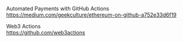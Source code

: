 Automated Payments with GitHub Actions  
https://medium.com/geekculture/ethereum-on-github-a752e33d6f19  

Web3 Actions  
https://github.com/web3actions  
